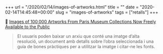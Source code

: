 +++
url = "/2020/02/14/images-of-artworks.html"
title = ""
date = "2020-02-14T14:45:48+00:00"
slug = "images-of-artworks"
tags = ["retalls"]
+++

📎 [Images of 100,000 Artworks From Paris Museum Collections Now Freely Available to the Public](https://hyperallergic.com/536360/images-of-100000-artworks-from-paris-museum-collections-now-freely-available-to-the-public/)

> El usuaris poden baixar un arxiu que conté una imatge d’alta resolució, un document amb detalls sobre l’obra seleccionada i una guia de bones pràctiques per a utilitzar la imatge i citar-ne les fonts.

